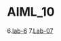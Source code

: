 # AIML_10
6.[lab-6](https://github.com/LingampallyNandini/AIML_10/blob/main/LAB_6.ipynb)
7.[Lab-07](https://github.com/LingampallyNandini/AIML_10/blob/main/Lab_07.ipynb)
